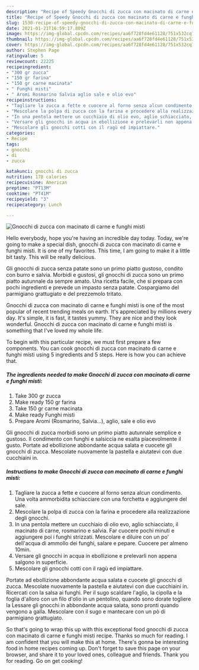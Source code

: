 ```yaml
---
description: "Recipe of Speedy Gnocchi di zucca con macinato di carne e funghi misti"
title: "Recipe of Speedy Gnocchi di zucca con macinato di carne e funghi misti"
slug: 1530-recipe-of-speedy-gnocchi-di-zucca-con-macinato-di-carne-e-funghi-misti
date: 2021-01-21T16:59:17.809Z
image: https://img-global.cpcdn.com/recipes/aa6f728fd4e61128/751x532cq70/gnocchi-di-zucca-con-macinato-di-carne-e-funghi-misti-recipe-main-photo.jpg
thumbnail: https://img-global.cpcdn.com/recipes/aa6f728fd4e61128/751x532cq70/gnocchi-di-zucca-con-macinato-di-carne-e-funghi-misti-recipe-main-photo.jpg
cover: https://img-global.cpcdn.com/recipes/aa6f728fd4e61128/751x532cq70/gnocchi-di-zucca-con-macinato-di-carne-e-funghi-misti-recipe-main-photo.jpg
author: Stephen Page
ratingvalue: 5
reviewcount: 22225
recipeingredient:
- "300 gr zucca"
- "150 gr farina"
- "150 gr carne macinata"
- " Funghi misti"
- " Aromi Rosmarino Salvia aglio sale e olio evo"
recipeinstructions:
- "Tagliare la zucca a fette e cuocere al forno senza alcun condimento. Una volta ammorbidita schiacciare con una forchetta e aggiungere del sale."
- "Mescolare la polpa di zucca con la farina e procedere alla realizzazione degli gnocchi."
- "In una pentola mettere un cucchiaio di olio evo, aglio schiacciato, il macinato di carne, rosmarino e salvia. Far cuocere pochi minuti e aggiungere poi i funghi strizzati. Mescolare e diluire con un po&#39; dell&#39;acqua di ammollo dei funghi, salare e pepare. Cuocere per almeno 10min."
- "Versare gli gnocchi in acqua in ebollizione e prelevarli non appena salgono in superficie."
- "Mescolare gli gnocchi cotti con il ragù ed impiattare."
categories:
- Recipe
tags:
- gnocchi
- di
- zucca

katakunci: gnocchi di zucca 
nutrition: 178 calories
recipecuisine: American
preptime: "PT13M"
cooktime: "PT41M"
recipeyield: "3"
recipecategory: Lunch

---
```



![Gnocchi di zucca con macinato di carne e funghi misti](https://img-global.cpcdn.com/recipes/aa6f728fd4e61128/751x532cq70/gnocchi-di-zucca-con-macinato-di-carne-e-funghi-misti-recipe-main-photo.jpg)

Hello everybody, hope you're having an incredible day today. Today, we're going to make a special dish, gnocchi di zucca con macinato di carne e funghi misti. It is one of my favorites. This time, I am going to make it a little bit tasty. This will be really delicious.

Gli gnocchi di zucca senza patate sono un primo piatto gustoso, condito con burro e salvia. Morbidi e gustosi, gli gnocchi di zucca sono un primo piatto autunnale da sempre amato. Una ricetta facile, che si prepara con pochi ingredienti e prevede un impasto senza patate. Cospargiamo del parmigiano grattugiato e del prezzemolo tritato.

Gnocchi di zucca con macinato di carne e funghi misti is one of the most popular of recent trending meals on earth. It's appreciated by millions every day. It's simple, it is fast, it tastes yummy. They are nice and they look wonderful. Gnocchi di zucca con macinato di carne e funghi misti is something that I've loved my whole life.


To begin with this particular recipe, we must first prepare a few components. You can cook gnocchi di zucca con macinato di carne e funghi misti using 5 ingredients and 5 steps. Here is how you can achieve that.

<!--inarticleads1-->

##### The ingredients needed to make Gnocchi di zucca con macinato di carne e funghi misti:

1. Take 300 gr zucca
1. Make ready 150 gr farina
1. Take 150 gr carne macinata
1. Make ready  Funghi misti
1. Prepare  Aromi (Rosmarino, Salvia...), aglio, sale e olio evo


Gli gnocchi di zucca morbidi sono un primo piatto autunnale semplice e gustoso. Il condimento con funghi e salsiccia ne esalta piacevolmente il gusto. Portate ad ebollizione abbondante acqua salata e cuocete gli gnocchi di zucca. Mescolate nuovamente la pastella e aiutatevi con due cucchiaini in. 

<!--inarticleads2-->

##### Instructions to make Gnocchi di zucca con macinato di carne e funghi misti:

1. Tagliare la zucca a fette e cuocere al forno senza alcun condimento. Una volta ammorbidita schiacciare con una forchetta e aggiungere del sale.
1. Mescolare la polpa di zucca con la farina e procedere alla realizzazione degli gnocchi.
1. In una pentola mettere un cucchiaio di olio evo, aglio schiacciato, il macinato di carne, rosmarino e salvia. Far cuocere pochi minuti e aggiungere poi i funghi strizzati. Mescolare e diluire con un po&#39; dell&#39;acqua di ammollo dei funghi, salare e pepare. Cuocere per almeno 10min.
1. Versare gli gnocchi in acqua in ebollizione e prelevarli non appena salgono in superficie.
1. Mescolare gli gnocchi cotti con il ragù ed impiattare.


Portate ad ebollizione abbondante acqua salata e cuocete gli gnocchi di zucca. Mescolate nuovamente la pastella e aiutatevi con due cucchiaini in. Ricercati con la salsa ai funghi. Per il sugo scaldare l&#39;aglio, la cipolla e la foglia d&#39;alloro con un filo d&#39;olio in un pentolino, quando sono dorate togliere la Lessare gli gnocchi in abbondante acqua salata, sono pronti quando vengono a galla. Mescolare con il sugo e mantecare con un pò di parmigiano grattugiato. 

So that's going to wrap this up with this exceptional food gnocchi di zucca con macinato di carne e funghi misti recipe. Thanks so much for reading. I am confident that you will make this at home. There's gonna be interesting food in home recipes coming up. Don't forget to save this page on your browser, and share it to your loved ones, colleague and friends. Thank you for reading. Go on get cooking!
